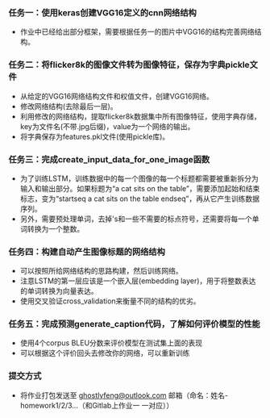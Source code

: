 ### 任务一：使用keras创建VGG16定义的cnn网络结构
* 作业中已经给出部分框架，需要根据任务一的图片中VGG16的结构完善网络结构。

### 任务二：将flicker8k的图像文件转为图像特征，保存为字典pickle文件
* 从给定的VGG16网络结构文件和权值文件，创建VGG16网络。
* 修改网络结构(去除最后一层)。
* 利用修改的网络结构，提取flicker8k数据集中所有图像特征，使用字典存储，key为文件名(不带.jpg后缀)，value为一个网络的输出。
* 将字典保存为features.pkl文件(使用pickle库)。

### 任务三：完成create_input_data_for_one_image函数
* 为了训练LSTM，训练数据中的每一个图像的每一个标题都需要被重新拆分为输入和输出部分。如果标题为“a cat sits on the table”，需要添加起始和结束标志，变为“startseq a cat sits on the table endseq”，再从它产生训练数据序列。
* 另外，需要预处理单词，去掉's和一些不需要的标点符号，还需要将每一个单词转换为一个整数。

### 任务四：构建自动产生图像标题的网络结构
* 可以按照所给网络结构的思路构建，然后训练网络。
* 注意LSTM的第一层应该是一个嵌入层(embedding layer)，用于将整数表达的单词转换为向量表达。
* 使用交叉验证cross_validation来衡量不同的结构的优劣。

### 任务五：完成预测generate_caption代码，了解如何评价模型的性能
* 使用4个corpus BLEU分数来评价模型在测试集上面的表现
* 可以根据这个评价回头去修改你的网络，可以重新训练

### 提交方式
* 将作业打包发送至 ghostlyfeng@outlook.com 邮箱（命名：姓名-homework1/2/3...（和Gitlab上作业一 一对应））

>>>>>>> 
